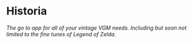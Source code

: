 # Historia

_The go to app for all of your vintage VGM needs. Including but soon not limited to the fine tunes of Legend of Zelda._
